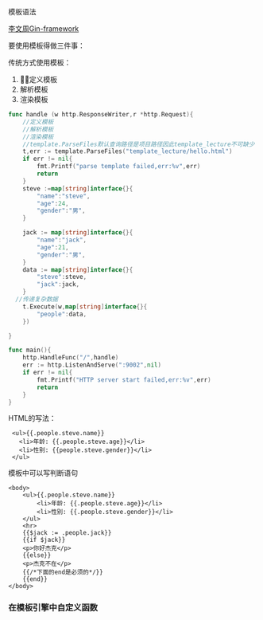 模板语法

[李文周Gin-framework](https://www.liwenzhou.com/posts/Go/Gin_framework/)

要使用模板得做三件事：

传统方式使用模板：

1. 定义模板
2. 解析模板
3. 渲染模板

```go
func handle (w http.ResponseWriter,r *http.Request){
	//定义模板
	//解析模板
	//渲染模板
	//template.ParseFiles默认查询路径是项目路径因此template_lecture不可缺少
	t,err := template.ParseFiles("template_lecture/hello.html")
	if err != nil{
		fmt.Printf("parse template failed,err:%v",err)
		return
	}
	steve :=map[string]interface{}{
		"name":"steve",
		"age":24,
		"gender":"男",
	}

	jack := map[string]interface{}{
		"name":"jack",
		"age":21,
		"gender":"男",
	}
	data := map[string]interface{}{
		"steve":steve,
		"jack":jack,
	}
  //传递复杂数据
	t.Execute(w,map[string]interface{}{
		"people":data,
	})

}

func main(){
	http.HandleFunc("/",handle)
	err := http.ListenAndServe(":9002",nil)
	if err != nil{
		fmt.Printf("HTTP server start failed,err:%v",err)
		return
	}
}
```

HTML的写法：

```
 <ul>{{.people.steve.name}}
   <li>年龄: {{.people.steve.age}}</li>
   <li>性别: {{people.steve.gender}}</li>
 </ul>
```

模板中可以写判断语句

```
<body>
    <ul>{{.people.steve.name}}
        <li>年龄: {{.people.steve.age}}</li>
        <li>性别: {{.people.steve.gender}}</li>
    </ul>
    <hr>
    {{$jack := .people.jack}}
    {{if $jack}}
    <p>你好杰克</p>
    {{else}}
    <p>杰克不在</p>
    {{/*下面的end是必须的*/}}
    {{end}}
</body>
```

### 在模板引擎中自定义函数





















